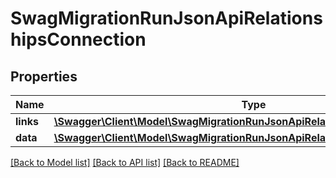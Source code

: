 # SwagMigrationRunJsonApiRelationshipsConnection

## Properties
Name | Type | Description | Notes
------------ | ------------- | ------------- | -------------
**links** | [**\Swagger\Client\Model\SwagMigrationRunJsonApiRelationshipsConnectionLinks**](SwagMigrationRunJsonApiRelationshipsConnectionLinks.md) |  | [optional] 
**data** | [**\Swagger\Client\Model\SwagMigrationRunJsonApiRelationshipsConnectionData**](SwagMigrationRunJsonApiRelationshipsConnectionData.md) |  | [optional] 

[[Back to Model list]](../../README.md#documentation-for-models) [[Back to API list]](../../README.md#documentation-for-api-endpoints) [[Back to README]](../../README.md)

